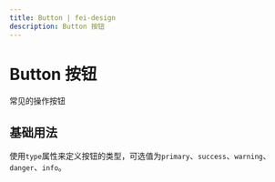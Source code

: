```yaml
---
title: Button | fei-design
description: Button 按钮
---
```


# Button 按钮
常见的操作按钮

## 基础用法
使用`type`属性来定义按钮的类型，可选值为`primary`、`success`、`warning`、`danger`、`info`。


